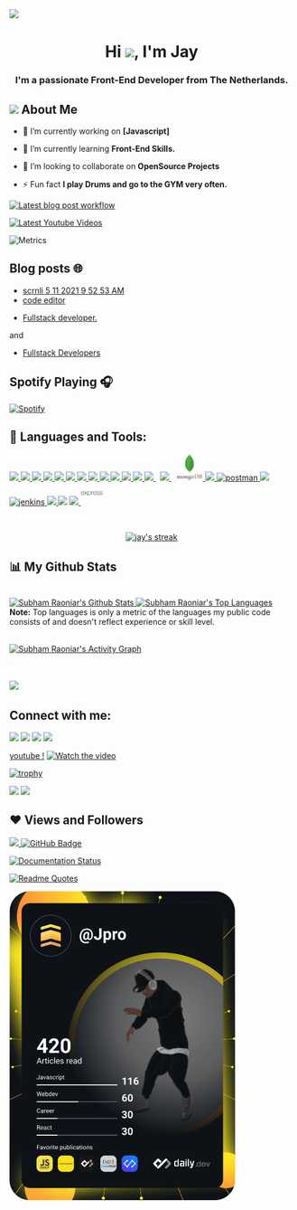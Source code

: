 <img src="https://user-images.githubusercontent.com/60737035/121957322-89f5ab80-cd62-11eb-8a0c-24d08d00cf9b.gif">

<h1 align="center">Hi <img src="https://raw.githubusercontent.com/MartinHeinz/MartinHeinz/master/wave.gif" width="30px">, I'm Jay</h1>
<h3 align="center">I'm a passionate Front-End Developer from The Netherlands.</h3>


##    <img src="https://img.icons8.com/color/48/000000/designer-skin-type-5.png"/>        About Me

- 🔭 I’m currently working on **[Javascript]**

- 🌱 I’m currently learning **Front-End Skills.**

- 👯 I’m looking to collaborate on **OpenSource Projects**







- ⚡ Fun fact **I play Drums and go to the GYM very often.**

[![Latest blog post workflow](https://github.com/jaymicrocode/jaymicrocode/actions/workflows/main.yml/badge.svg)](https://github.com/jaymicrocode/jaymicrocode/actions/workflows/main.yml)

[![Latest Youtube Videos](https://github.com/jaymicrocode/jaymicrocode/actions/workflows/youtube.yml/badge.svg)](https://github.com/jaymicrocode/jaymicrocode/actions/workflows/youtube.yml)



![Metrics](https://metrics.lecoq.io/jaymicrocode)


## Blog posts 🌐  
<!-- BLOG-POST-LIST:START -->
- [scrnli 5 11 2021 9 52 53 AM](https://www.youtube.com/watch?v=eQNDXcu4Lng)
- [code editor](https://www.youtube.com/watch?v=DvGvesg4xZ0)
<!-- BLOG-POST-LIST:END -->
[youtube]:https://www.youtube.com/channel/UCQVIOybTTMII4ICJey1WSVw
<!-- MEDIUM:START -->
- [Fullstack developer.](https://jaycode128.medium.com/fullstack-developer-ccefcc62dd4?source=rss-7cafc72efed------2)
<!-- MEDIUM:END --> and <!-- DEVTO:START -->
- [Fullstack Developers](https://dev.to/jaymicrocode/fullstack-developers-4df7)
<!-- DEVTO:END -->

## Spotify Playing  🎧

<!--YOUTUBE:START-->
<!-- YOUTUBE:END-->

[![Spotify](https://spotify-github-readme.vercel.app/api/spotify)](https://open.spotify.com/collection/tracks)



<!--START_SECTION:waka-->
<!--END_SECTION:waka-->



## 🚀 Languages and Tools:

<p align="left"> 
    <a href="https://www.java.com" target="_blank"> <img src="https://img.icons8.com/color/48/000000/java-coffee-cup-logo.png"/> </a>
    <a href="https://reactjs.org/" target="_blank"> <img src="https://img.icons8.com/color/48/000000/react-native.png"/> </a>
    <a href="https://spring.io/projects/spring-boot" target="_blank"> <img src="https://img.icons8.com/color/48/000000/spring-logo.png"/> </a> 
    <a href="https://developer.mozilla.org/en-US/docs/Web/JavaScript" target="_blank"> <img src="https://img.icons8.com/color/48/000000/javascript.png"/> </a> 
    <a href="https://www.w3.org/html/" target="_blank"> <img src="https://img.icons8.com/color/48/000000/html-5.png"/> </a> 
    <a href="https://www.w3schools.com/css/" target="_blank"> <img src="https://img.icons8.com/color/48/000000/css3.png"/> </a> 
    <a href="https://getbootstrap.com" target="_blank"> <img src="https://img.icons8.com/color/48/000000/bootstrap.png"/> </a> 
     <a href="https://getbootstrap.com" target="_blank"> <img src="https://img.icons8.com/color/48/000000/sass.png"/>
       <a href="https://getbootstrap.com" target="_blank"> <img src="https://img.icons8.com/color/48/000000/php.png"/>
          <a href="https://getbootstrap.com" target="_blank"> <img src="https://img.icons8.com/color/48/000000/typescript.png"/> 
               <a href="https://getbootstrap.com" target="_blank"> <img src="https://img.icons8.com/fluent/48/000000/selenium-test-automation.png"/>
     <a href="https://www.python.org" target="_blank"> <img src="https://img.icons8.com/color/48/000000/python.png"/> </a> 
    <a style="padding-right:8px;" href="https://nodejs.org" target="_blank"> <img src="https://img.icons8.com/color/48/000000/nodejs.png"/> </a> 
    <a style="padding-right:8px;" href="https://www.mysql.com/" target="_blank"> <img src="https://img.icons8.com/fluent/50/000000/mysql-logo.png"/> </a>
    <a href="https://www.mongodb.com/" target="_blank"> <img src="https://raw.githubusercontent.com/devicons/devicon/master/icons/mongodb/mongodb-original-wordmark.svg" alt="mongodb" width="48" height="48"/> </a> 
    <a href="https://firebase.google.com/" target="_blank"> <img src="https://img.icons8.com/color/48/000000/firebase.png"/> </a> 
    <a href="https://postman.com" target="_blank"> <img src="https://www.vectorlogo.zone/logos/getpostman/getpostman-icon.svg" alt="postman" width="45" height="45"/> </a>   
    <a href="https://git-scm.com/" target="_blank"> <img src="https://img.icons8.com/color/48/000000/git.png"/> </a> 
    <a href="https://www.jenkins.io" target="_blank"> <img src="https://www.vectorlogo.zone/logos/jenkins/jenkins-icon.svg" alt="jenkins" width="48" height="48"/> </a> 
                    <a href="https://getbootstrap.com" target="_blank"> <img src="https://img.icons8.com/dusk/64/000000/webpack.png"/>
         <a href="https://git-scm.com/" target="_blank"> <img src="https://img.icons8.com/fluent/48/000000/visual-studio-code-2019.png"/></a> 
    <a href="https://redux.js.org" target="_blank"> <img src="https://img.icons8.com/color/48/000000/redux.png"/> </a>
    <a href="https://expressjs.com" target="_blank"> <img src="https://raw.githubusercontent.com/devicons/devicon/master/icons/express/express-original-wordmark.svg" alt="express" width="40" height="40"/> </a>
</p>

<!-- [![React Badge](https://img.shields.io/badge/-React-61DBFB?style=for-the-badge&labelColor=black&logo=react&logoColor=61DBFB)](#)  [![Javascript Badge](https://img.shields.io/badge/-Javascript-F0DB4F?style=for-the-badge&labelColor=black&logo=javascript&logoColor=F0DB4F)](#) [![Typescript Badge](https://img.shields.io/badge/-Typescript-007acc?style=for-the-badge&labelColor=black&logo=typescript&logoColor=007acc)](#) [![Nodejs Badge](https://img.shields.io/badge/-Nodejs-3C873A?style=for-the-badge&labelColor=black&logo=node.js&logoColor=3C873A)](#) [![GraphQL Badge](https://img.shields.io/badge/-GraphQl-e535ab?style=for-the-badge&labelColor=black&logo=node.js&logoColor=e535ab)](#) -->
<br/>

<p align="center">
    <a href="https://github.com/jaymicrocode/github-readme-streak-stats">
        <img title="🔥 Get streak stats for your profile at git.io/streak-stats" alt="jay's streak" src="https://github-readme-streak-stats.herokuapp.com/?user=jaymicrocode&theme=black-ice&hide_border=true&stroke=0000&background=060A0CD0"/>
    </a>
</p>

## 📊 My Github Stats

  <br/>
    <a href="https://github.com/jaymicrocode/github-readme-stats"><img alt="Subham Raoniar's Github Stats" src="https://github-readme-stats.vercel.app/api?username=jaymicrocode&show_icons=true&count_private=true&theme=react&hide_border=true&bg_color=0D1117" />
    </a>
  <a href="https://github.com/SubhamRaoniar28/github-readme-stats"><img alt="Subham Raoniar's Top Languages" src="https://github-readme-stats.vercel.app/api/top-langs/?username=jaymicrocode&langs_count=8&count_private=true&layout=compact&theme=react&hide_border=true&bg_color=0D1117" /></a>
  <br/>
  <b>Note:</b> Top languages is only a metric of the languages my public code consists of and doesn't reflect experience or skill level.


<br/>
<br/>

<a href="https://github.com/SubhamRaoniar28/github-readme-activity-graph"><img alt="Subham Raoniar's Activity Graph" src="https://activity-graph.herokuapp.com/graph?username=jaymicrocode&bg_color=0D1117&color=5BCDEC&line=5BCDEC&point=FFFFFF&hide_border=true" /></a>

<br/>
<br/>

<img src="https://user-images.githubusercontent.com/60737035/121833937-c9be8380-cccd-11eb-8d82-76a80ca114f7.png"> 

## Connect with me:
<p align="left">

<a href = "https://www.linkedin.com/in/jay-micro-365a0a1a1/"><img src="https://img.icons8.com/fluent/48/000000/linkedin.png"/></a>
<a href = "https://twitter.com/jay82600435"><img src="https://img.icons8.com/fluent/48/000000/twitter.png"/></a>
<a href = "https://www.instagram.com/jaycodepro/"><img src="https://img.icons8.com/fluent/48/000000/instagram-new.png"/></a>
<a href = "https://www.youtube.com/channel/UCQVIOybTTMII4ICJey1WSVw"><img src="https://img.icons8.com/color/48/000000/youtube-play.png"/></a>

</p>

<a href="https://www.youtube.com/channel/UCQVIOybTTMII4ICJey1WSVw">youtube !</a>
[![Watch the video](https://i.imgur.com/vKb2F1B.png)](https://youtu.be/vt5fpE0bzSY)


[![trophy](https://github-profile-trophy.vercel.app/?username=jaymicrocode&theme=black-ice&hide_border=true&stroke=0000&background=060A0CD0)](https://github.com/ryo-ma/github-profile-trophy)



 



  <img src="https://user-images.githubusercontent.com/60737035/121804350-2e360000-cc46-11eb-9fa8-7495a90a9466.gif">  
                                                                                                         <img src="https://user-images.githubusercontent.com/60737035/121804031-97b50f00-cc44-11eb-8fc9-3b92711e50c6.gif">  
                                                                                                         
## ❤ Views and Followers
<a href="https://github.com/Meghna-DAS/github-profile-views-counter">
    <img src="https://komarev.com/ghpvc/?username=jaymicrocode">
</a>
<a href="https://github.com/jaymicrocode?tab=followers"><img src="https://img.shields.io/github/followers/jaymicrocode?label=Followers&style=social" alt="GitHub Badge"></a>


[![Documentation Status](https://readthedocs.org/projects/ansicolortags/badge/?version=latest)](http://ansicolortags.readthedocs.io/?badge=latest)


[![Readme Quotes](https://quotes-github-readme.vercel.app/api?type=horizontal)](https://github.com/jaymicrocode/github-readme-quotes)
                   
             
  <a href="https://app.daily.dev/DailyDevTips"><img src="https://github.com/jaymicrocode/jaymicrocode/blob/master/devcard.svg" width="400" alt="jaymicrocode's Dev Card"/></a>                 
               
